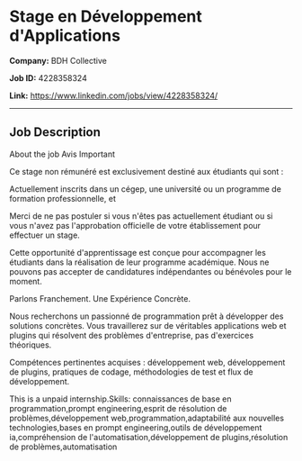 # Stage en Développement d'Applications

**Company:** BDH Collective

**Job ID:** 4228358324

**Link:** https://www.linkedin.com/jobs/view/4228358324/

---

## Job Description

About the job
Avis Important

Ce stage non rémunéré est exclusivement destiné aux étudiants qui sont :

Actuellement inscrits dans un cégep, une université ou un programme de formation professionnelle, et 


Merci de ne pas postuler si vous n'êtes pas actuellement étudiant ou si vous n'avez pas l'approbation officielle de votre établissement pour effectuer un stage.

Cette opportunité d'apprentissage est conçue pour accompagner les étudiants dans la réalisation de leur programme académique. Nous ne pouvons pas accepter de candidatures indépendantes ou bénévoles pour le moment.

Parlons Franchement. Une Expérience Concrète.

Nous recherchons un passionné de programmation prêt à développer des solutions concrètes. Vous travaillerez sur de véritables applications web et plugins qui résolvent des problèmes d'entreprise, pas d'exercices théoriques.





















Compétences pertinentes acquises : développement web, développement de plugins, pratiques de codage, méthodologies de test et flux de développement.

This is a unpaid internship.Skills: connaissances de base en programmation,prompt engineering,esprit de résolution de problèmes,développement web,programmation,adaptabilité aux nouvelles technologies,bases en prompt engineering,outils de développement ia,compréhension de l'automatisation,développement de plugins,résolution de problèmes,automatisation
